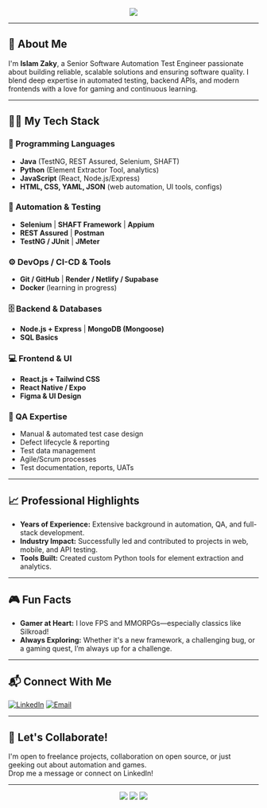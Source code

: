 <!-- Animated header (can be replaced with a GIF/banner if you want!) -->
<p align="center">
  <img src="https://readme-typing-svg.demolab.com?font=Fira+Code&duration=2500&pause=1000&color=2DE7E7&center=true&vCenter=true&width=435&lines=Hi+%F0%9F%91%8B%2C+I'm+Islam+Zaky+(@ieZaky)%21;Senior+Software+Automation+Test+Engineer;Automation+%7C+QA+%7C+Gamer+%7C+Full-stack+Enthusiast" />
</p>

---

## 🌟 About Me

I'm **Islam Zaky**, a Senior Software Automation Test Engineer passionate about building reliable, scalable solutions and ensuring software quality. I blend deep expertise in automated testing, backend APIs, and modern frontends with a love for gaming and continuous learning.

---

## 🧑‍💻 My Tech Stack

### 🧠 Programming Languages
- **Java** (TestNG, REST Assured, Selenium, SHAFT)
- **Python** (Element Extractor Tool, analytics)
- **JavaScript** (React, Node.js/Express)
- **HTML, CSS, YAML, JSON** (web automation, UI tools, configs)

### 🧩 Automation & Testing
- **Selenium** | **SHAFT Framework** | **Appium**
- **REST Assured** | **Postman**
- **TestNG / JUnit** | **JMeter**

### ⚙️ DevOps / CI-CD & Tools
- **Git / GitHub** | **Render / Netlify / Supabase**
- **Docker** (learning in progress)

### 🗄️ Backend & Databases
- **Node.js + Express** | **MongoDB (Mongoose)**
- **SQL Basics**

### 💻 Frontend & UI
- **React.js + Tailwind CSS**
- **React Native / Expo**
- **Figma & UI Design**

### 🧪 QA Expertise
- Manual & automated test case design
- Defect lifecycle & reporting
- Test data management
- Agile/Scrum processes
- Test documentation, reports, UATs

---

## 📈 Professional Highlights

- **Years of Experience:** Extensive background in automation, QA, and full-stack development.
- **Industry Impact:** Successfully led and contributed to projects in web, mobile, and API testing.
- **Tools Built:** Created custom Python tools for element extraction and analytics.

---

## 🎮 Fun Facts

- **Gamer at Heart:** I love FPS and MMORPGs—especially classics like Silkroad!
- **Always Exploring:** Whether it's a new framework, a challenging bug, or a gaming quest, I’m always up for a challenge.

---

## 📬 Connect With Me

[![LinkedIn](https://img.shields.io/badge/-LinkedIn-0A66C2?style=flat&logo=linkedin&logoColor=white)](https://www.linkedin.com/in/iezaky/)
[![Email](https://img.shields.io/badge/-Email-D14836?style=flat&logo=gmail&logoColor=white)](mailto:McEslam58@gmail.com)

---

## 🚀 Let's Collaborate!

I'm open to freelance projects, collaboration on open source, or just geeking out about automation and games.  
Drop me a message or connect on LinkedIn!

---

<!-- Animated stats - you can enable these if you want! -->
<p align="center">
  <img src="https://github-readme-stats.vercel.app/api?username=ieZaky&show_icons=true&theme=radical" />
  <img src="https://github-readme-streak-stats.herokuapp.com/?user=ieZaky&theme=radical" />
  <img src="https://github-profile-summary-cards.vercel.app/api/cards/profile-details?username=ieZaky&theme=github_dark" />
</p>
